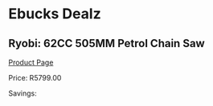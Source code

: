 
# Ebucks Dealz
## Ryobi: 62CC 505MM Petrol Chain Saw
[Product Page](https://www.ebucks.com/web/shop/productSelected.do?prodId=335512608&catId=717342768)

Price: R5799.00

Savings: 


	